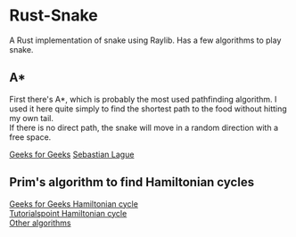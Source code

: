 # Rust-Snake
A Rust implementation of snake using Raylib.
Has a few algorithms to play snake.

## A*
First there's A*, which is probably the most used pathfinding algorithm. I used it here quite simply to find the shortest path to the food without hitting my own tail.<br>
If there is no direct path, the snake will move in a random direction with a free space.

[Geeks for Geeks](https://www.geeksforgeeks.org/a-search-algorithm/)
[Sebastian Lague](https://www.youtube.com/watch?v=-L-WgKMFuhE&ab_channel=SebastianLague)

## Prim's algorithm to find Hamiltonian cycles

[Geeks for Geeks Hamiltonian cycle](https://www.geeksforgeeks.org/hamiltonian-cycle-backtracking-6/)<br>
[Tutorialspoint Hamiltonian cycle](https://www.tutorialspoint.com/Hamiltonian-Cycle)<br>
[Other algorithms](https://github.com/gsurma/slitherin)<br>
